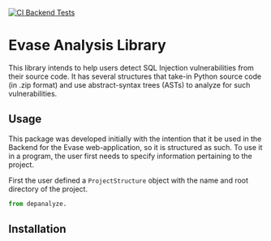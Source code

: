 [![CI Backend Tests](https://github.com/Bruce-liushaopeng/Evase/actions/workflows/ci_tests.yml/badge.svg?branch=main)](https://github.com/Bruce-liushaopeng/Evase/actions/workflows/ci_tests.yml)

# Evase Analysis Library
This library intends to help users detect SQL Injection vulnerabilities from their source code. 
It has several structures that take-in Python source code (in .zip format) and use abstract-syntax trees (ASTs) to analyze for such vulnerabilities.

## Usage
This package was developed initially with the intention that it be used in the Backend for the Evase web-application,
so it is structured as such. To use it in a program, the user first needs to specify information pertaining to the project.

First the user defined a `ProjectStructure` object with the name and root directory of the project.

```python
from depanalyze.
```

## Installation

